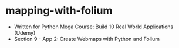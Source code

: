 # mapping-with-folium
- Written for Python Mega Course: Build 10 Real World Applications (Udemy)
- Section 9 - App 2: Create Webmaps with Python and Folium
